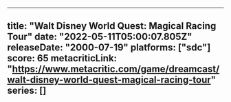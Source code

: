 
---
title: "Walt Disney World Quest: Magical Racing Tour"
date: "2022-05-11T05:00:07.805Z"
releaseDate: "2000-07-19"
platforms: ["sdc"]
score: 65
metacriticLink: "https://www.metacritic.com/game/dreamcast/walt-disney-world-quest-magical-racing-tour"
series: []
---
